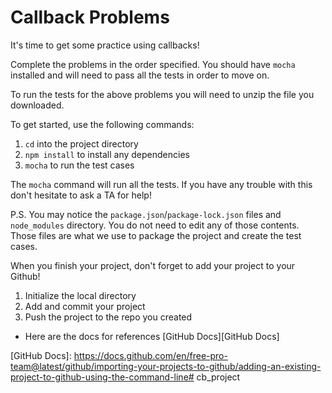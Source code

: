 # Callback Problems

It's time to get some practice using callbacks!

Complete the problems in the order specified. You should have `mocha` installed
and will need to pass all the tests in order to move on.

To run the tests for the above problems you will need to unzip the file you
downloaded.

To get started, use the following commands:

1. `cd` into the project directory
2. `npm install` to install any dependencies
3. `mocha` to run the test cases

The `mocha` command will run all the tests. If you have any trouble with this
don't hesitate to ask a TA for help!

P.S. You may notice the `package.json`/`package-lock.json` files and
`node_modules` directory. You do not need to edit any of those contents. Those
files are what we use to package the project and create the test cases.

When you finish your project, don't forget to add your project to your Github!

  1. Initialize the local directory
  2. Add and commit your project
  3. Push the project to the repo you created

- Here are the docs for references [GitHub Docs][GitHub Docs]

[GitHub Docs]: https://docs.github.com/en/free-pro-team@latest/github/importing-your-projects-to-github/adding-an-existing-project-to-github-using-the-command-line# cb_project
